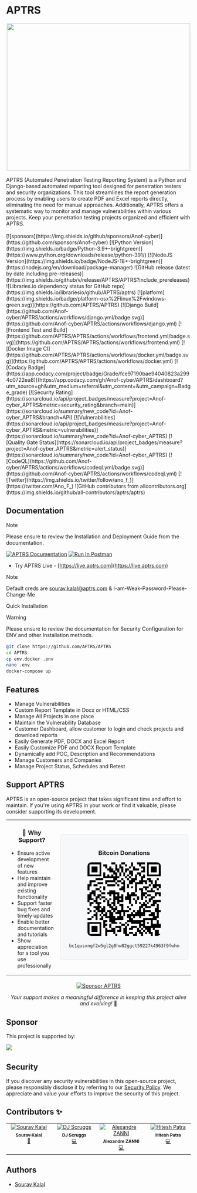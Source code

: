

# APTRS
<p align="center">
  <img src="https://repository-images.githubusercontent.com/558932728/6a0fb8ea-a539-4ba6-8ef8-2ee7fb0b3f17" width="500" height="400"/>
</p>
APTRS (Automated Penetration Testing Reporting System) is a Python and Django-based automated reporting tool designed for penetration testers and security organizations. This tool streamlines the report generation process by enabling users to create PDF and Excel reports directly, eliminating the need for manual approaches. Additionally, APTRS offers a systematic way to monitor and manage vulnerabilities within various projects. Keep your penetration testing projects organized and efficient with APTRS.
<br/><br/>
<!-- GitAds-Verify: C2E2P14Y337DTQ2X2BGXTNJW5Y4LVWUP -->
[![sponsors](https://img.shields.io/github/sponsors/Anof-cyber)](https://github.com/sponsors/Anof-cyber)
[![Python Version](https://img.shields.io/badge/Python-3.9+-brightgreen)](https://www.python.org/downloads/release/python-391/)
[![NodeJS Version](https://img.shields.io/badge/NodeJS-18+-brightgreen)](https://nodejs.org/en/download/package-manager)
![GitHub release (latest by date including pre-releases)](https://img.shields.io/github/v/release/APTRS/APTRS?include_prereleases)
![Libraries.io dependency status for GitHub repo](https://img.shields.io/librariesio/github/APTRS/aptrs)
[![platform](https://img.shields.io/badge/platform-osx%2Flinux%2Fwindows-green.svg)](https://github.com/APTRS/APTRS)
[![Django Build](https://github.com/Anof-cyber/APTRS/actions/workflows/django.yml/badge.svg)](https://github.com/Anof-cyber/APTRS/actions/workflows/django.yml)
[![Frontend Test and Build](https://github.com/APTRS/APTRS/actions/workflows/frontend.yml/badge.svg)](https://github.com/APTRS/APTRS/actions/workflows/frontend.yml)
[![Docker Image CI](https://github.com/APTRS/APTRS/actions/workflows/docker.yml/badge.svg)](https://github.com/APTRS/APTRS/actions/workflows/docker.yml)
[![Codacy Badge](https://app.codacy.com/project/badge/Grade/fce97190bae94040823a2994c0722ea8)](https://app.codacy.com/gh/Anof-cyber/APTRS/dashboard?utm_source=gh&utm_medium=referral&utm_content=&utm_campaign=Badge_grade)
[![Security Rating](https://sonarcloud.io/api/project_badges/measure?project=Anof-cyber_APTRS&metric=security_rating&branch=main)](https://sonarcloud.io/summary/new_code?id=Anof-cyber_APTRS&branch=API)
[![Vulnerabilities](https://sonarcloud.io/api/project_badges/measure?project=Anof-cyber_APTRS&metric=vulnerabilities)](https://sonarcloud.io/summary/new_code?id=Anof-cyber_APTRS)
[![Quality Gate Status](https://sonarcloud.io/api/project_badges/measure?project=Anof-cyber_APTRS&metric=alert_status)](https://sonarcloud.io/summary/new_code?id=Anof-cyber_APTRS)
[![CodeQL](https://github.com/Anof-cyber/APTRS/actions/workflows/codeql.yml/badge.svg)](https://github.com/Anof-cyber/APTRS/actions/workflows/codeql.yml)
[![Twitter](https://img.shields.io/twitter/follow/ano_f_)](https://twitter.com/Ano_F_)
![GitHub contributors from allcontributors.org](https://img.shields.io/github/all-contributors/aptrs/aptrs)


## Documentation

> [!Note]
> Please ensure to review the Installation and Deployment Guide from the documentation.



[<img src="https://i.ibb.co/qnssqbJ/doc.png" alt="APTRS Documentation" width="220" height="45">](https://aptrs.com) [<img src="https://run.pstmn.io/button.svg" alt="Run In Postman" width="220" height="45">](https://www.postman.com/aptrs-api)



- Try APTRS Live - [https://live.aptrs.com](https://live.aptrs.com)

> [!NOTE]
> Default creds are sourav.kalal@aptrs.com & I-am-Weak-Password-Please-Change-Me

Quick Installation

> [!Warning]
> Please ensure to review the documentation for Security Configuration for ENV and other Installation methods.

```bash
git clone https://github.com/APTRS/APTRS
cd APTRS
cp env.docker .env
nano .env
docker-compose up
```





## Features
- Manage Vulnerabilities
- Custom Report Template in Docx or HTML/CSS
- Manage All Projects in one place
- Maintain the Vulnerability Database
- Customer Dashboard, allow customer to login and check projects and download reports
- Easily Generate PDF, DOCX and Excel Report
- Easily Customize PDF and DOCX Report Template
- Dynamically add POC, Description and Recommendations
- Manage Customers and Companies
- Manage Project Status, Schedules and Retest


## Support APTRS

APTRS is an open-source project that takes significant time and effort to maintain. If you're using APTRS in your work or find it valuable, please consider supporting its development.

<div align="center">
  <table>
    <tr>
      <td align="center">
        <h3>🚀 Why Support?</h3>
        <ul align="left">
          <li>Ensure active development of new features</li>
          <li>Help maintain and improve existing functionality</li>
          <li>Support faster bug fixes and timely updates</li>
          <li>Enable better documentation and tutorials</li>
          <li>Show appreciation for a tool you use professionally</li>
        </ul>
      </td>
      <td align="center" width="350">
        <div style="border: 1px solid #e1e4e8; border-radius: 6px; padding: 16px; background-color: #f6f8fa;">
          <h3>Bitcoin Donations</h3>
          <img src="https://raw.githubusercontent.com/APTRS/APTRS-Changelog/refs/heads/main/images/BTC.png" alt="BTC Wallet QR Code" width="200" height="200" style="border-radius: 10px;">
          <p><code>bc1qusxngf2w5gl2g8hw82ggct59227k4963f9fwhm</code></p>
        </div>
      </td>
    </tr>
  </table>

  <div style="margin-top: 20px;">
    <a href="https://github.com/sponsors/APTRS">
      <img src="https://img.shields.io/static/v1?label=Sponsor&message=%E2%9D%A4&logo=GitHub&style=for-the-badge&color=%23fe8e86" alt="Sponsor APTRS">
    </a>
  </div>

  <p><em>Your support makes a meaningful difference in keeping this project alive and evolving!</em> 💖</p>
</div>

## Sponsor

<p>This project is supported by:</p>
<p>
  <a href="https://m.do.co/c/daa899c901f2">
    <img src="https://opensource.nyc3.cdn.digitaloceanspaces.com/attribution/assets/SVG/DO_Logo_horizontal_blue.svg" width="201px">
  </a>
</p>


## Security

If you discover any security vulnerabilities in this open-source project, please responsibly disclose it by referring to our [Security Policy](https://github.com/Anof-cyber/APTRS/security/policy). We appreciate and value your efforts to improve the security of this project.

## Contributors ✨

<!-- ALL-CONTRIBUTORS-LIST:START - Do not remove or modify this section -->
<!-- prettier-ignore-start -->
<!-- markdownlint-disable -->
<table>
  <tbody>
    <tr>
      <td align="center" valign="top" width="14.28%"><a href="https://souravkalal.tech/"><img src="https://avatars.githubusercontent.com/u/39705906?v=4?s=100" width="100px;" alt="Sourav Kalal"/><br /><sub><b>Sourav Kalal</b></sub></a><br /><a href="#maintenance-anof-cyber" title="Maintenance">🚧</a></td>
      <td align="center" valign="top" width="14.28%"><a href="https://github.com/djscruggs"><img src="https://avatars.githubusercontent.com/u/41671?v=4?s=100" width="100px;" alt="DJ Scruggs"/><br /><sub><b>DJ Scruggs</b></sub></a><br /><a href="https://github.com/APTRS/APTRS/commits?author=djscruggs" title="Code">💻</a></td>
      <td align="center" valign="top" width="14.28%"><a href="https://github.com/noraj"><img src="https://avatars.githubusercontent.com/u/16578570?v=4?s=100" width="100px;" alt="Alexandre ZANNI"/><br /><sub><b>Alexandre ZANNI</b></sub></a><br /><a href="https://github.com/APTRS/APTRS/commits?author=noraj" title="Code">💻</a></td>
      <td align="center" valign="top" width="14.28%"><a href="https://github.com/0xdeviner"><img src="https://avatars.githubusercontent.com/u/61959752?v=4?s=100" width="100px;" alt="Hitesh Patra"/><br /><sub><b>Hitesh Patra</b></sub></a><br /><a href="https://github.com/APTRS/APTRS/commits?author=0xdeviner" title="Code">💻</a></td>
    </tr>
  </tbody>
</table>

<!-- markdownlint-restore -->
<!-- prettier-ignore-end -->

<!-- ALL-CONTRIBUTORS-LIST:END -->


## Authors

- [Sourav Kalal](https://twitter.com/Ano_F_)
